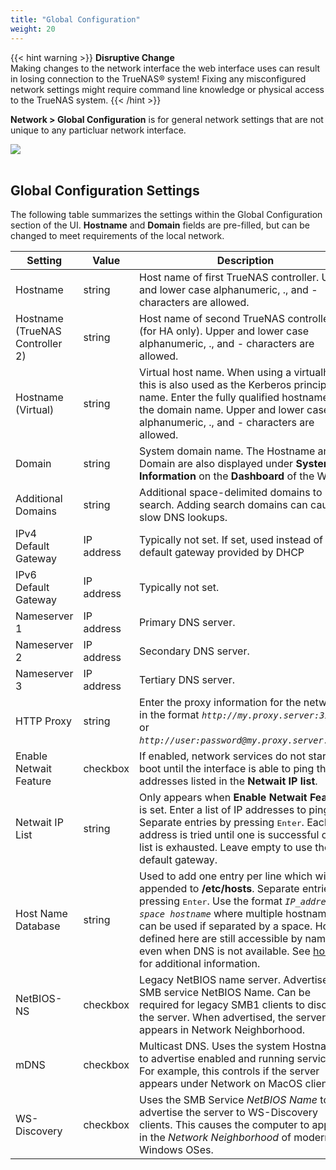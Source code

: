 ```yaml
---
title: "Global Configuration"
weight: 20
---
```


{{< hint warning >}}
**Disruptive Change**\
Making changes to the network interface the web interface uses can result in losing connection to the TrueNAS® system! Fixing any misconfigured network settings might require command line knowledge or physical access to the TrueNAS system.
{{< /hint >}}

**Network > Global Configuration** is for general network settings that are not unique to any particluar network interface.

<img src="/images/CORE/12.0/GlobalConfig.png">
<br><br>

## Global Configuration Settings ##

The following table summarizes the settings within the Global Configuration section of the UI.  **Hostname** and **Domain** fields are pre-filled, but can be changed
to meet requirements of the local network.

| Setting | Value | Description |
|---------|-------|-------------|
| Hostname | string | Host name of first TrueNAS controller. Upper and lower case alphanumeric, ., and - characters are allowed. |
| Hostname (TrueNAS Controller 2) | string | Host name of second TrueNAS controller (for HA only). Upper and lower case alphanumeric, ., and - characters are allowed. |
| Hostname (Virtual) | string | Virtual host name. When using a virtualhost, this is also used as the Kerberos principal name. Enter the fully qualified hostname plus the domain name. Upper and lower case alphanumeric, ., and - characters are allowed. |
| Domain | string | System domain name. The Hostname and Domain are also displayed under **System Information** on the **Dashboard** of the WebUI. |
| Additional Domains | string | Additional space-delimited domains to search. Adding search domains can cause slow DNS lookups. |
| IPv4 Default Gateway | IP address | Typically not set.  If set, used instead of the default gateway provided by DHCP |
| IPv6 Default Gateway | IP address | Typically not set. |
| Nameserver 1 | IP address | Primary DNS server. |
| Nameserver 2 | IP address | Secondary DNS server. |
| Nameserver 3 | IP address | Tertiary DNS server. |
| HTTP Proxy | string | Enter the proxy information for the network in the format *`http://my.proxy.server:3128`* or *`http://user:password@my.proxy.server:3128`*.
| Enable Netwait Feature | checkbox | If enabled, network services do not start at boot until the interface is able to ping the addresses listed in the **Netwait IP list**. |
| Netwait IP List | string | Only appears when **Enable Netwait Feature** is set. Enter a list of IP addresses to ping. Separate entries by pressing <kbd>Enter</kbd>. Each address is tried until one is successful or the list is exhausted. Leave empty to use the default gateway.
| Host Name Database | string | Used to add one entry per line which will be appended to **/etc/hosts**. Separate entries by pressing <kbd>Enter</kbd>.  Use the format *`IP_address space hostname`* where multiple hostnames can be used if separated by a space.  Hosts defined here are still accessible by name even when DNS is not available. See <a href="https://www.freebsd.org/cgi/man.cgi?query=hosts">hosts</a> for additional information. |
| NetBIOS-NS | checkbox | Legacy NetBIOS name server. Advertises the SMB service NetBIOS Name. Can be required for legacy SMB1 clients to discover the server. When advertised, the server appears in Network Neighborhood. |
| mDNS | checkbox | Multicast DNS. Uses the system Hostname to advertise enabled and running services. For example, this controls if the server appears under Network on MacOS clients.|
| WS-Discovery | checkbox | Uses the SMB Service *NetBIOS Name* to advertise the server to WS-Discovery clients. This causes the computer to appear in the *Network Neighborhood* of modern Windows OSes. |
